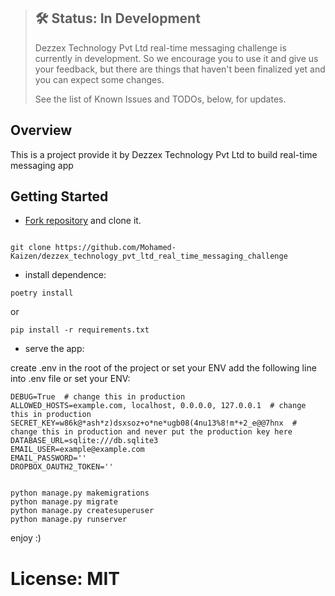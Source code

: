 > ## 🛠 Status: In Development
> Dezzex Technology Pvt Ltd real-time messaging challenge is currently in development. So we encourage you to use it and give us your feedback, but there are things that haven't been finalized yet and you can expect some changes.
>
> See the list of Known Issues and TODOs, below, for updates.

## Overview

This is a project provide it by Dezzex Technology Pvt Ltd to build real-time messaging app


## Getting Started

* [Fork repository][Dezzex Technology Pvt Ltd real-time messaging challenge] and clone it.

```shell tab="Shell or CMD"

git clone https://github.com/Mohamed-Kaizen/dezzex_technology_pvt_ltd_real_time_messaging_challenge
```

* install dependence:

```shell script
poetry install

```

or

```shell script
pip install -r requirements.txt

```

* serve the app:

create .env in the root of the project or set your ENV add the following line into .env file or set your ENV:
    
    DEBUG=True  # change this in production
    ALLOWED_HOSTS=example.com, localhost, 0.0.0.0, 127.0.0.1  # change this in production
    SECRET_KEY=w86k@*ash*z)dsxsoz+o*ne*ugb08(4nu13%8!m*+2_e@@7hnx  # change this in production and never put the production key here
    DATABASE_URL=sqlite:///db.sqlite3
    EMAIL_USER=example@example.com
    EMAIL_PASSWORD=''
    DROPBOX_OAUTH2_TOKEN=''


```shell tab="shell or CMD"

python manage.py makemigrations
python manage.py migrate
python manage.py createsuperuser
python manage.py runserver
```

enjoy :)

# License: MIT


[Dezzex Technology Pvt Ltd real-time messaging challenge]: https://github.com/Mohamed-Kaizen/dezzex_technology_pvt_ltd_real_time_messaging_challenge
